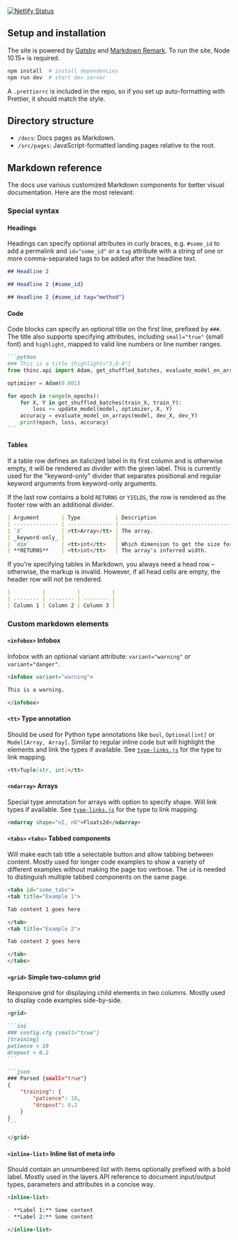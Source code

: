 [![Netlify Status](https://api.netlify.com/api/v1/badges/d249ffd8-1790-4053-b6e8-5967ac68e4e1/deploy-status)](https://app.netlify.com/sites/cocky-hodgkin-996e5b/deploys)

## Setup and installation

The site is powered by [Gatsby](https://www.gatsbyjs.org/) and
[Markdown Remark](https://github.com/remarkjs/remark). To run the site, Node
10.15+ is required.

```bash
npm install  # install dependencies
npm run dev  # start dev server
```

A `.prettierrc` is included in the repo, so if you set up auto-formatting with
Prettier, it should match the style.

## Directory structure

- `/docs`: Docs pages as Markdown.
- `/src/pages`: JavaScript-formatted landing pages relative to the root.

## Markdown reference

The docs use various customized Markdown components for better visual
documentation. Here are the most relevant:

### Special syntax

#### Headings

Headings can specify optional attributes in curly braces, e.g. `#some_id` to add
a permalink and `id="some_id"` or a `tag` attribute with a string of one or more
comma-separated tags to be added after the headline text.

```markdown
## Headline 2

## Headline 2 {#some_id}

## Headline 2 {#some_id tag="method"}
```

#### Code

Code blocks can specify an optional title on the first line, prefixed by `###`.
The title also supports specifying attributes, including `small="true"` (small
font) and `highlight`, mapped to valid line numbers or line number ranges.

````markdown
```python
### This is a title {highlight="3,6-8"}
from thinc.api import Adam, get_shuffled_batches, evaluate_model_on_arrays

optimizer = Adam(0.001)

for epoch in range(n_epochs):
    for X, Y in get_shuffled_batches(train_X, train_Y):
        loss += update_model(model, optimizer, X, Y)
    accuracy = evaluate_model_on_arrays(model, dev_X, dev_Y)
    print(epoch, loss, accuracy)
```
````

#### Tables

If a table row defines an italicized label in its first column and is otherwise
empty, it will be rendered as divider with the given label. This is currently
used for the "keyword-only" divider that separates positional and regular
keyword arguments from keyword-only arguments.

If the last row contains a bold `RETURNS` or `YIELDS`, the row is rendered as
the footer row with an additional divider.

```markdown
| Argument       | Type           | Description                                            |
| -------------- | -------------- | ------------------------------------------------------ |
| `X`            | <tt>Array</tt> | The array.                                             |
| _keyword-only_ |                |                                                        |
| `dim`          | <tt>int</tt>   | Which dimension to get the size for. Defaults to `-1`. |
| **RETURNS**    | <tt>int</tt>   | The array's inferred width.                            |
```

If you're specifying tables in Markdown, you always need a head row – otherwise,
the markup is invalid. However, if all head cells are empty, the header row will
not be rendered.

```markdown
|          |          |          |
| -------- | -------- | -------- |
| Column 1 | Column 2 | Column 3 |
```

### Custom markdown elements

#### `<infobox>` Infobox

Infobox with an optional variant attribute: `variant="warning"` or
`variant="danger"`.

```markdown
<infobox variant="warning">

This is a warning.

</infobox>
```

#### `<tt>` Type annotation

Should be used for Python type annotations like `bool`, `Optional[int]` or
`Model[Array, Array]`. Similar to regular inline code but will highlight the
elements and link the types if available. See
[`type-links.js`](src/type-links.js) for the type to link mapping.

```markdown
<tt>Tuple[str, int]</tt>
```

#### `<ndarray>` Arrays

Special type annotation for arrays with option to specify shape. Will link types
if available. See [`type-links.js`](src/type-links.js) for the type to link
mapping.

```markdown
<ndarray shape="nI, nO">Floats2d</ndarray>
```

#### `<tabs>` `<tabs>` Tabbed components

Will make each tab title a selectable button and allow tabbing between content.
Mostly used for longer code examples to show a variety of different examples
without making the page too verbose. The `id` is needed to distinguish multiple
tabbed components on the same page.

```markdown
<tabs id="some_tabs">
<tab title="Example 1">

Tab content 1 goes here

</tab>
<tab title="Example 2">

Tab content 2 goes here

</tab>
</tabs>
```

#### `<grid>` Simple two-column grid

Responsive grid for displaying child elements in two columns. Mostly used to
display code examples side-by-side.

````markdown
<grid>

```ini
### config.cfg {small="true"}
[training]
patience = 10
dropout = 0.2
```

```json
### Parsed {small="true"}
{
    "training": {
        "patience": 10,
        "dropout": 0.2
    }
}
```

</grid>
````

#### `<inline-list>` Inline list of meta info

Should contain an unnumbered list with items optionally prefixed with a bold
label. Mostly used in the layers API reference to document input/output types,
parameters and attributes in a concise way.

```markdown
<inline-list>

- **Label 1:** Some content
- **Label 2:** Some content

</inline-list>
```
